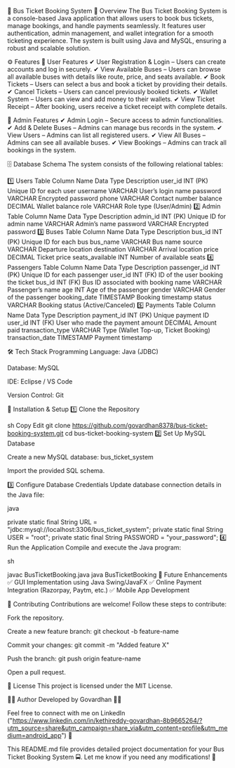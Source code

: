 🚌 Bus Ticket Booking System
📌 Overview
The Bus Ticket Booking System is a console-based Java application that allows users to book bus tickets, manage bookings, and handle payments seamlessly. It features user authentication, admin management, and wallet integration for a smooth ticketing experience. The system is built using Java and MySQL, ensuring a robust and scalable solution.

⚙️ Features
🔹 User Features
✔ User Registration & Login – Users can create accounts and log in securely.
✔ View Available Buses – Users can browse all available buses with details like route, price, and seats available.
✔ Book Tickets – Users can select a bus and book a ticket by providing their details.
✔ Cancel Tickets – Users can cancel previously booked tickets.
✔ Wallet System – Users can view and add money to their wallets.
✔ View Ticket Receipt – After booking, users receive a ticket receipt with complete details.

🔹 Admin Features
✔ Admin Login – Secure access to admin functionalities.
✔ Add & Delete Buses – Admins can manage bus records in the system.
✔ View Users – Admins can list all registered users.
✔ View All Buses – Admins can see all available buses.
✔ View Bookings – Admins can track all bookings in the system.

🗄️ Database Schema
The system consists of the following relational tables:

1️⃣ Users Table
Column Name	Data Type	Description
user_id	INT (PK)	Unique ID for each user
username	VARCHAR	User’s login name
password	VARCHAR	Encrypted password
phone	VARCHAR	Contact number
balance	DECIMAL	Wallet balance
role	VARCHAR	Role type (User/Admin)
2️⃣ Admin Table
Column Name	Data Type	Description
admin_id	INT (PK)	Unique ID for admin
name	VARCHAR	Admin’s name
password	VARCHAR	Encrypted password
3️⃣ Buses Table
Column Name	Data Type	Description
bus_id	INT (PK)	Unique ID for each bus
bus_name	VARCHAR	Bus name
source	VARCHAR	Departure location
destination	VARCHAR	Arrival location
price	DECIMAL	Ticket price
seats_available	INT	Number of available seats
4️⃣ Passengers Table
Column Name	Data Type	Description
passenger_id	INT (PK)	Unique ID for each passenger
user_id	INT (FK)	ID of the user booking the ticket
bus_id	INT (FK)	Bus ID associated with booking
name	VARCHAR	Passenger’s name
age	INT	Age of the passenger
gender	VARCHAR	Gender of the passenger
booking_date	TIMESTAMP	Booking timestamp
status	VARCHAR	Booking status (Active/Canceled)
5️⃣ Payments Table
Column Name	Data Type	Description
payment_id	INT (PK)	Unique payment ID
user_id	INT (FK)	User who made the payment
amount	DECIMAL	Amount paid
transaction_type	VARCHAR	Type (Wallet Top-up, Ticket Booking)
transaction_date	TIMESTAMP	Payment timestamp


🛠️ Tech Stack
Programming Language: Java (JDBC)

Database: MySQL

IDE: Eclipse / VS Code

Version Control: Git

🚀 Installation & Setup
1️⃣ Clone the Repository

sh
Copy
Edit
git clone https://github.com/govardhan8378/bus-ticket-booking-system.git
cd bus-ticket-booking-system
2️⃣ Set Up MySQL Database

Create a new MySQL database: bus_ticket_system

Import the provided SQL schema.

3️⃣ Configure Database Credentials
Update database connection details in the Java file:

java

private static final String URL = "jdbc:mysql://localhost:3306/bus_ticket_system";
private static final String USER = "root";
private static final String PASSWORD = "your_password";
4️⃣ Run the Application
Compile and execute the Java program:

sh

javac BusTicketBooking.java
java BusTicketBooking
📝 Future Enhancements
✅ GUI Implementation using Java Swing/JavaFX
✅ Online Payment Integration (Razorpay, Paytm, etc.)
✅ Mobile App Development

🤝 Contributing
Contributions are welcome! Follow these steps to contribute:

Fork the repository.

Create a new feature branch: git checkout -b feature-name

Commit your changes: git commit -m "Added feature X"

Push the branch: git push origin feature-name

Open a pull request.

📜 License
This project is licensed under the MIT License.

👨‍💻 Author
Developed by Govardhan 👨‍💻

Feel free to connect with me on LinkedIn ("https://www.linkedin.com/in/kethireddy-govardhan-8b9665264/?utm_source=share&utm_campaign=share_via&utm_content=profile&utm_medium=android_app")  🚀

This README.md file provides detailed project documentation for your Bus Ticket Booking System 🚍. Let me know if you need any modifications! 🚀







